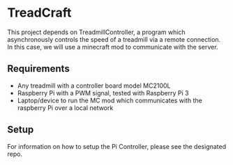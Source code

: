 # TreadCraft
This project depends on TreadmillController, a program which asynchronously controls the speed of a treadmill via a remote connection. In this case, we will use a minecraft mod to communicate with the server.

## Requirements
- Any treadmill with a controller board model MC2100L
- Raspberry Pi with a PWM signal, tested with Raspberry Pi 3
- Laptop/device to run the MC mod which communicates with the raspberry Pi over a local network

## Setup
For information on how to setup the Pi Controller, please see the designated repo.
